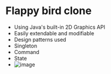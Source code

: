 # Flappy bird clone
* Using Java's built-in 2D Graphics API
* Easily extendable and modifiable
* Design patterns used
 * Singleton
 * Command
 * State
* ![image](https://user-images.githubusercontent.com/12794012/112725327-5142f480-8f20-11eb-9d6a-cffcbe7fbb78.png)

